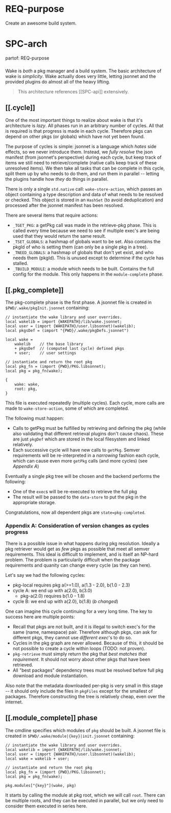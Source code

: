 # REQ-purpose

Create an awesome build system.

# SPC-arch
partof: REQ-purpose
###

Wake is _both_ a pkg manager and a build system. The basic architecture of wake
is _simplicity_. Wake actually does very little, letting jsonnet and the
provided plugins do almost all of the heavy lifting.

> This architecture references [[SPC-api]] extensively.

## [[.cycle]]

One of the most important things to realize about wake is that it's architecture
is _lazy_. All phases run in an arbitrary number of cycles. All that is required is
that progress is made in each cycle. Therefore pkgs can depend on other pkgs
(or globals) which have not yet been found.

The purpose of cycles is simple: jsonnet is a language which _hates_ side effects, so
we never introduce them. Instead, we _fully resolve_ the json manifest (from
jsonnet's perspective) during each cycle, but keep track of items we still need
to retrieve/complete (native calls keep track of these unresolved items). We
then take all tasks that can be complete in this cycle, split them up by who
needs to do them, and run them in parallel -- letting the plugins handle how
_they_ do things in parallel.

There is only a single `std.native` call: `wake-store-action`, which passes an object
containing a type description and data of what needs to be resolved or checked.
This object is stored in an `HashSet` (to avoid deduplication) and processed
after the jsonnet manifest has been resolved.

There are several items that require actions:
- `_TGET_PKG`: a getPkg call was made in the retrieve-pkg phase. This is called
  every time because we need to see if multiple exec's are being used that they
  would return the same result.
- `_TSET_GLOBALS`: a hashmap of globals want to be set. Also contains the pkgId
  of who is setting them (can only be a single pkg in a tree).
- `_TNEED_GLOBALS`: a hashmap of globals that don't yet exist, and who needs
  them (pkgId). This is unused except to determine if the cycle has stalled.
- `_TBUILD_MODULE`: a module which needs to be built. Contains the full config
  for the module. This only happens in the `module-complete` phase.

## [[.pkg_complete]]
The pkg-complete phase is the first phase. A jsonnet file is created in
`$PWD/.wake/pkgInit.jsonnet` containing:

```
// instantiate the wake library and user overrides.
local wakelib = import {WAKEPATH}/lib/wake.jsonnet;
local user = (import {WAKEPATH}/user.libsonnet)(wakelib);
local pkgsDef = (import "{PWD}/.wake/pkgDefs.jsonnet")

local wake =
    wakelib    // the base library
    + pkgsDef  // (computed last cycle) defined pkgs
    + user;    // user settings

// instantiate and return the root pkg
local pkg_fn = (import {PWD}/PKG.libsonnet);
local pkg = pkg_fn(wake);

{
    wake: wake,
    root: pkg,
}
```

This file is executed repeatedly (multiple cycles). Each cycle, more calls
are made to `wake-store-action`, some of which are completed.

The following must happen:
- Calls to getPkg must be fulfilled by retrieving and defining the pkg (while
  also validating that different retrieval plugins don't cause chaos). These
  are just `pkgDef` which are stored in the local filesystem and linked
  relatively.
- Each successive cycle will have new calls to `getPkg`. Semver requirements
  will be re-interpreted in a _narrowing_ fashion each cycle, which can cause
  even more `getPkg` calls (and more cycles) (see _Appendix A_)

Eventually a single pkg tree will be chosen and the backend performs the following:
- One of the `exec`s will be re-executed to retrieve the full pkg
- The result will be passed to the `data-store` to put the pkg in the
  appropriate storage.

Congratulations, now all dependent pkgs are `state=pkg-completed`.

### Appendix A: Consideration of version changes as cycles progress
There is a possible issue in what happens during pkg resolution. Ideally a pkg
retriever would get as _few_ pkgs as possible that meet all semver
requirements. This ideal is difficult to implement, and is itself an NP-hard
problem. The problem is particularily difficult when the package requirements
and quanity can change every cycle (as they can here).

Let's say we had the following cycles:

- pkg-local requires pkg a(>=1.0), a(1.3 - 2.0), b(1.0 - 2.3)
- cycle A: we end up with a(2.0), b(3.0)
  - pkg-a(2.0) requires b(1.0 - 1.8)
- cycle B: we end up with a(2.0), b(1.8) (_b changed_)

One can imagine this cycle continuing for a very long time. The key to success
here are multiple points:
- Recall that pkgs are not built, and it is illegal to switch exec's for the same
  (name, namespace) pair. Therefore although pkgs, can ask for different pkgs, they
  cannot use _different exec_'s to do so.
- Cycles in the pkg graph are never allowed. Because of this, it should be not
  possible to create a cycle within loops (TODO: not proven).
- `pkg-retrieve` must simply return the pkg that _best matches that
  requirement_. It should not worry about other pkgs that have been retrieved.
- All "best packages" dependency trees must be resolved before full pkg download
  and module instantiation.

Also note that the metadata downloaded per-pkg is very small in this stage --
it should only include the files in `pkgFiles` except for the smallest of
packages. Therefore constructing the tree is relatively cheap, even over the
internet.

## [[.module_complete]] phase

The cmdline specifies which modules of `pkg` should be built. A jsonnet file
is created in `$PWD/.wake/module|{key}|init.jsonnet` containing:

```
// instantiate the wake library and user overrides.
local wakelib = import {WAKEPATH|/lib/wake.jsonnet;
local user = (import {WAKEPATH}/user.libsonnet)(wakelib);
local wake = wakelib + user;

// instantiate and return the root pkg
local pkg_fn = (import {PWD}/PKG.libsonnet);
local pkg = pkg_fn(wake);

pkg.modules["{key}"](wake, pkg)
```

It starts by calling the module at pkg root, which we will call `root`.
There can be multiple roots, and they can be executed in parallel,
but we only need to consider them executed in series here.



